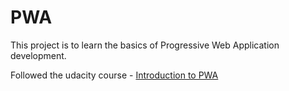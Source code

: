 # PWA

This project is to learn the basics of Progressive Web Application development.

Followed the udacity course - [Introduction to PWA](https://www.udacity.com/course/intro-to-progressive-web-apps--ud811)
